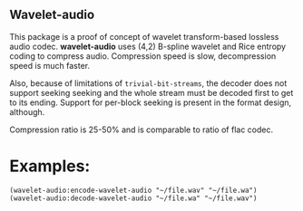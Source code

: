Wavelet-audio
-------------

This package is a proof of concept of wavelet transform-based lossless audio
codec. **wavelet-audio** uses  (4,2) B-spline wavelet and Rice entropy coding to compress
audio. Compression speed is slow, decompression speed is much faster.

Also, because of limitations of `trivial-bit-streams`, the decoder does not support seeking seeking
and the whole stream must be decoded first to get to its ending. Support for per-block seeking is
present in the format design, although.

Compression ratio is 25-50% and is comparable to ratio of flac codec.

Examples:
========

~~~~~~~~{lisp}
(wavelet-audio:encode-wavelet-audio "~/file.wav" "~/file.wa")
(wavelet-audio:decode-wavelet-audio "~/file.wa" "~/file.wav")
~~~~~~~~
